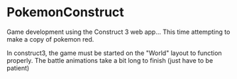 # PokemonConstruct
Game development using the Construct 3 web app... This time attempting to make a copy of pokemon red.

In construct3, the game must be started on the "World" layout to function properly.
The battle animations take a bit long to finish (just have to be patient)

